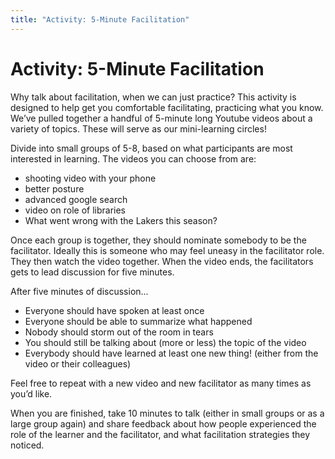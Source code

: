 ```yaml
---
title: "Activity: 5-Minute Facilitation"
---
```

# Activity: 5-Minute Facilitation

Why talk about facilitation, when we can just practice? This activity is designed to help get you comfortable facilitating, practicing what you know. We’ve pulled together a handful of 5-minute long Youtube videos about a variety of topics. These will serve as our mini-learning circles!

Divide into small groups of 5-8, based on what participants are most interested in learning. The videos you can choose from are:

- shooting video with your phone
- better posture
- advanced google search
- video on role of libraries
- What went wrong with the Lakers this season?

Once each group is together, they should nominate somebody to be the facilitator. Ideally this is someone who may feel uneasy in the facilitator role. They then watch the video together. When the video ends, the facilitators gets to lead discussion for five minutes.

After five minutes of discussion...
- Everyone should have spoken at least once
- Everyone should be able to summarize what happened
- Nobody should storm out of the room in tears
- You should still be talking about (more or less) the topic of the video
- Everybody should have learned at least one new thing! (either from the video or their colleagues)

Feel free to repeat with a new video and new facilitator as many times as you’d like.

When you are finished, take 10 minutes to talk (either in small groups or as a large group again) and share feedback about how people experienced the role of the learner and the facilitator, and what facilitation strategies they noticed.


